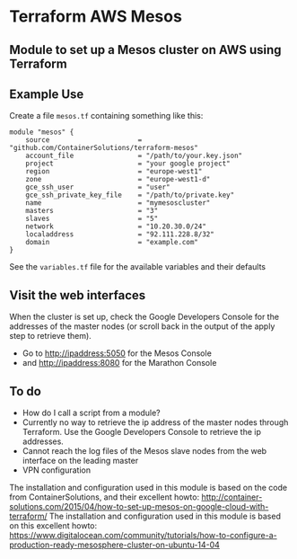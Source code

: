 # Terraform AWS Mesos

## Module to set up a Mesos cluster on AWS using Terraform

## Example Use

Create a file `mesos.tf` containing something like this:


    module "mesos" {
        source                      = "github.com/ContainerSolutions/terraform-mesos"
        account_file                = "/path/to/your.key.json"
        project                     = "your google project"
        region                      = "europe-west1"
        zone                        = "europe-west1-d"
        gce_ssh_user                = "user"
        gce_ssh_private_key_file    = "/path/to/private.key"
        name                        = "mymesoscluster"
        masters                     = "3"
        slaves                      = "5"
        network                     = "10.20.30.0/24"
        localaddress                = "92.111.228.8/32"
        domain                      = "example.com"
    }

See the `variables.tf` file for the available variables and their defaults

## Visit the web interfaces
When the cluster is set up, check the Google Developers Console for the addresses of the master nodes (or scroll back in the output of the apply step to retrieve them).
- Go to <http://ipaddress:5050> for the Mesos Console 
- and <http://ipaddress:8080> for the Marathon Console


## To do

- How do I call a script from a module?
- Currently no way to retrieve the ip address of the master nodes through Terraform. Use the Google Developers Console to retrieve the ip addresses. 
- Cannot reach the log files of the Mesos slave nodes from the web interface on the leading master
- VPN configuration


The installation and configuration used in this module is based on the code from ContainerSolutions, and their excellent howto: <http://container-solutions.com/2015/04/how-to-set-up-mesos-on-google-cloud-with-terraform/>
The installation and configuration used in this module is based on this excellent howto: <https://www.digitalocean.com/community/tutorials/how-to-configure-a-production-ready-mesosphere-cluster-on-ubuntu-14-04>

  
